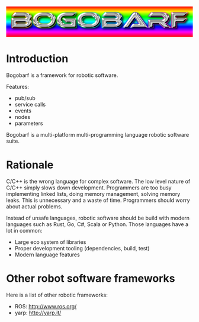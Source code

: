 
![logo](logo.png)

# Introduction

Bogobarf is a framework for robotic software.

Features:
- pub/sub
- service calls
- events
- nodes
- parameters

Bogobarf is a multi-platform multi-programming language robotic software suite.

# Rationale

C/C++ is the wrong language for complex software. The low level nature of C/C++ simply slows down development. Programmers
are too busy implementing linked lists, doing memory management, solving memory leaks. This is unnecessary and a waste of time.
Programmers should worry about actual problems.

Instead of unsafe languages, robotic software should be build with modern languages such as Rust, Go, C#, Scala or Python.
Those languages have a lot in common:

- Large eco system of libraries
- Proper development tooling (dependencies, build, test)
- Modern language features

# Other robot software frameworks

Here is a list of other robotic frameworks:

- ROS: http://www.ros.org/
- yarp: http://yarp.it/
